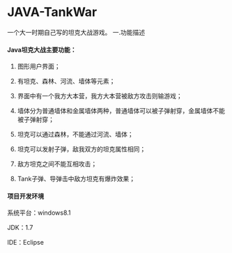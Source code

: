 # JAVA-TankWar
一个大一时期自己写的坦克大战游戏。
一.功能描述

#### Java坦克大战主要功能：

1. 图形用户界面；

2. 有坦克、森林、河流、墙体等元素；

3. 界面中有一个我方大本营，我方大本营被敌方攻击则输游戏；

4. 墙体分为普通墙体和金属墙体两种，普通墙体可以被子弹射穿，金属墙体不能被子弹射穿；

5. 坦克可以通过森林，不能通过河流、墙体；

6. 坦克可以发射子弹，敌我双方的坦克属性相同；

7. 敌方坦克之间不能互相攻击；

8. Tank子弹、导弹击中敌方坦克有爆炸效果；

#### 项目开发环境

系统平台：windows8.1

JDK：1.7

IDE：Eclipse
